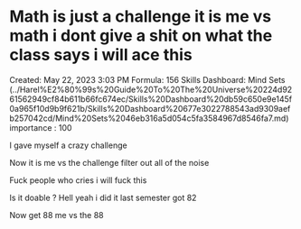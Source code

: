 # Math is just a challenge it is me vs math i dont give a shit on what the class says i will ace this

Created: May 22, 2023 3:03 PM
Formula: 156
Skills Dashboard: Mind Sets  (../Harel%E2%80%99s%20Guide%20To%20The%20Universe%20224d9261562949cf84b611b66fc674ec/Skills%20Dashboard%20db59c650e9e145f0a965f10d9b9f621b/Skills%20Dashboard%20677e3022788543ad9309aefb257042cd/Mind%20Sets%2046eb316a5d054c5fa3584967d8546fa7.md)
importance : 100

I gave myself a crazy challenge 

Now it is me vs the challenge filter out all of the noise

Fuck people who cries i will fuck this 

Is it doable ? Hell yeah i did it last semester got 82 

Now get 88 me vs the 88